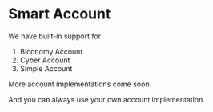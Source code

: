 # Smart Account

We have built-in support for

1. Biconomy Account
2. Cyber Account
3. Simple Account

More account implementations come soon.

And you can always use your own account implementation.
